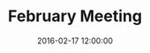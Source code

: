 ---
layout: post
title:  "February Meeting"
date:   2016-02-17 12:00:00
category: ag-environment
background: During this first meeting of the Agriculture &amp; Environment subcommittee we'll take a broad look at the subcommittee meeting schedule, review outcomes from the January public meeting, and discuss the goals of this subcommittee
agenda: steering-committee-meeting-agenda-2016-02-16.pdf
documents:
  - title: Meeting Packet
    doc-url: ag-enviro-packet-2016-2-17.pdf
    doc-type: PDF
  - title: Meeting Slides
    doc-url: ag-env-1st-meetings-feb-2016.pdf
    doc-type: PDF
  - title: Vision 2020 - Agriculture
    doc-url: Vision_2020_Master_(strategic)_Plan_Agriculture.pdf
    doc-type: PDF
---